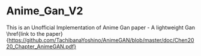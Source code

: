 # Anime_Gan_V2
This is an Unofficial Implementation of Anime Gan paper - A lightweight Gan
\href{link to the paper}{https://github.com/TachibanaYoshino/AnimeGAN/blob/master/doc/Chen2020_Chapter_AnimeGAN.pdf}
